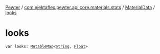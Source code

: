 [Pewter](../../index.md) / [com.ejektaflex.pewter.api.core.materials.stats](../index.md) / [MaterialData](index.md) / [looks](./looks.md)

# looks

`var looks: `[`MutableMap`](https://kotlinlang.org/api/latest/jvm/stdlib/kotlin.collections/-mutable-map/index.html)`<`[`String`](https://kotlinlang.org/api/latest/jvm/stdlib/kotlin/-string/index.html)`, `[`Float`](https://kotlinlang.org/api/latest/jvm/stdlib/kotlin/-float/index.html)`>`